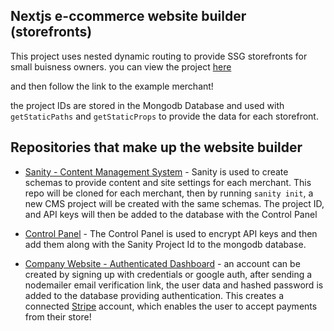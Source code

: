 ## Nextjs e-ccommerce website builder (storefronts)

This project uses nested dynamic routing to provide SSG storefronts for small buisness owners.
you can view the project [here](https://ecommerce-eta-seven.vercel.app/)

and then follow the link to the example merchant!

the project IDs are stored in the Mongodb Database and used with `getStaticPaths` and `getStaticProps` to provide the data for each storefront.

## Repositories that make up the website builder

- [Sanity - Content Management System](https://github.com/jgreensmith/sanity-eccomerce-template) - Sanity is used to create schemas to provide content and site settings for each merchant. This repo will be cloned for each merchant, then by running `sanity init`, a new CMS project will be created with the same schemas. The project ID, and API keys will then be added to the database with the Control Panel

- [Control Panel](https://github.com/jgreensmith/company_control_panel) - The Control Panel is used to encrypt API keys and then add them along with the Sanity Project Id to the mongodb database.

- [Company Website - Authenticated Dashboard](https://github.com/jgreensmith/company) - an account can be created by signing up with credentials or google auth, after sending a nodemailer email verification link, the user data and hashed password is added to the database providing authentication. This creates a connected [Stripe](https://stripe.com/docs/connect) account, which enables the user to accept payments from their store!
